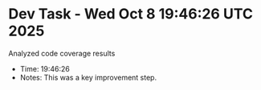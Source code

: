 # Dev Task - Wed Oct  8 19:46:26 UTC 2025
Analyzed code coverage results
- Time: 19:46:26
- Notes: This was a key improvement step.
